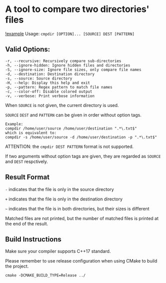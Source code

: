 # A tool to compare two directories' files
[!example](./doc/example.png)
Usage: ``cmpdir [OPTION]... [SOURCE] DEST [PATTERN]``

## Valid Options:

    -r, --recursive: Recursively compare sub-directories
    -h, --ignore-hidden: Ignore hidden files and directories
    -S, --ignore-size: Ignore file sizes, only compare file names
    -d, --destination: Destination directory
    -s, --source: Source directory
    -H, --help: Display this help and exit
    -p, --pattern: Regex pattern to match file names
    -c, --color-off: Disable colored output
    -v, --verbose: Print verbose information
When `SOURCE` is not given, the current directory is used.

`SOURCE` `DEST` and `PATTERN` can be given in order without option tags.

    Example: 
    compdir /home/user/source /home/user/destination ".*\.txt$"
    which is equivalent to:
    compdir -s /home/user/source -d /home/user/destination -p ".*\.txt$"

ATTENTION: the `cmpdir DEST PATTERN` format is not supported.

If two arguments without option tags are given, they are regarded as `SOURCE` and `DEST` respctively.

## Result Format

`-` indicates that the file is only in the source directory

`+` indicates that the file is only in the destination directory

`~` indicates that the file is in both directories, but their sizes is different

Matched files are not printed, but the number of matched files is printed at the end of the result.
## Build Instructions
Make sure your compiler supports C++17 standard.

Please remember to use release configuration when using CMake to build the project.

`cmake -DCMAKE_BUILD_TYPE=Release ../`